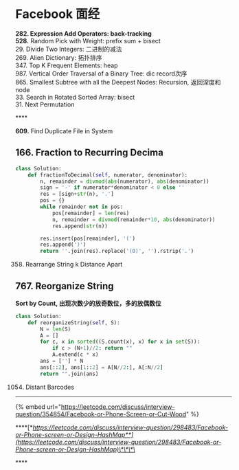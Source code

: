 # Facebook 面经

**282. Expression Add Operators: back-tracking  
528.** Random Pick with Weight: prefix sum + bisect  
29. Divide Two Integers: 二进制的减法  
269. Alien Dictionary: 拓扑排序  
347. Top K Frequent Elements: heap  
987. Vertical Order Traversal of a Binary Tree: dic record次序  
865. Smallest Subtree with all the Deepest Nodes: Recursion, 返回深度和node  
33. Search in Rotated Sorted Array: bisect  
31. Next Permutation

\*\*\*\*

**609.** Find Duplicate File in System

## **166.** Fraction to Recurring Decima

```python
class Solution:
    def fractionToDecimal(self, numerator, denominator):
        n, remainder = divmod(abs(numerator), abs(denominator))
        sign = '-' if numerator*denominator < 0 else ''
        res = [sign+str(n), '.']
        pos = {}
        while remainder not in pos:
            pos[remainder] = len(res)
            n, remainder = divmod(remainder*10, abs(denominator))
            res.append(str(n))

        res.insert(pos[remainder], '(')
        res.append(')')
        return ''.join(res).replace('(0)', '').rstrip('.')
```

  
358. Rearrange String k Distance Apart

## 767. Reorganize String

**Sort by Count, 出现次数少的放奇数位，多的放偶数位**

```python
class Solution:
    def reorganizeString(self, S):
        N = len(S)
        A = []
        for c, x in sorted((S.count(x), x) for x in set(S)):
            if c > (N+1)//2: return ""
            A.extend(c * x)
        ans = [''] * N
        ans[::2], ans[1::2] = A[N//2:], A[:N//2]
        return "".join(ans)
```

  
1054. Distant Barcodes  
****

{% embed url="https://leetcode.com/discuss/interview-question/354854/Facebook-or-Phone-Screen-or-Cut-Wood" %}

\*\*\*\*[**https://leetcode.com/discuss/interview-question/298483/Facebook-or-Phone-screen-or-Design-HashMap**](https://leetcode.com/discuss/interview-question/298483/Facebook-or-Phone-screen-or-Design-HashMap)\*\*\*\*

\*\*\*\*

